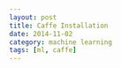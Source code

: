 ```yaml
---
layout: post
title: Caffe Installation
date: 2014-11-02
category: machine learning
tags: [ml, caffe]
---
```


